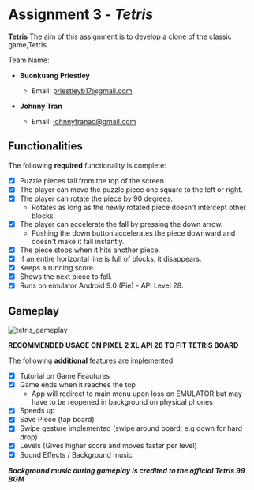 # Assignment 3 - *_Tetris_*



****Tetris**** The aim of this assignment is to develop a clone of the classic game,Tetris.



Team Name:

* ****Buonkuang Priestley****

  - Email: priestleyb17@gmail.com
  
* ****Johnny Tran****

  - Email: johnnytranac@gmail.com



## Functionalities

[//]: # (Write [x] to mark off what was accomplished.<br/>)

The following ****required**** functionality is complete:

* [x] Puzzle pieces fall from the top of the screen.
* [x] The player can move the puzzle piece one square to the left or right.
* [x] The player can rotate the piece by 90 degrees.
	* Rotates as long as the newly rotated piece doesn't intercept other blocks.
* [x] The player can accelerate the fall by pressing the down arrow.
	- Pushing the down button accelerates the piece downward and doesn't make it fall instantly.
* [x] The piece stops when it hits another piece.
* [x] If an entire horizontal line is full of blocks, it disappears.
* [x] Keeps a running score.
* [x] Shows the next piece to fall.
* [x] Runs on emulator Android 9.0 (Pie) - API Level 28.

## Gameplay
[//]: # (Add a .GIF of your game in action! Below are two GIFs explaining 1\) how to download LICEcap to create gifs and 2\) how to upload them into your Github Readme.
Change the titles "Dowloading LICEcap" and "Posting a GIF in readme" needed.
<br/>)
![tetris_gameplay](https://cdn.discordapp.com/attachments/361683020152963085/803155243730075698/tetris.gif)

****RECOMMENDED USAGE ON PIXEL 2 XL API 28 TO FIT TETRIS BOARD****

[//]: # (* [ ] Got any features?)

The following ****additional**** features are implemented:<br/>
* [x] Tutorial on Game Feautures
* [x] Game ends when it reaches the top
	* App will redirect to main menu upon loss on EMULATOR but may have to be reopened in background on physical phones
* [x] Speeds up
* [x] Save Piece (tap board)
* [x] Swipe gesture implemented (swipe around board; e.g down for hard drop)
* [x] Levels (Gives higher score and moves faster per level)
* [x] Sound Effects / Background music

**_Background music during gameplay is credited to the officlal Tetris 99 BGM_**

